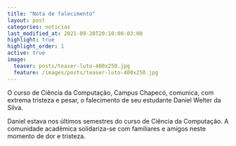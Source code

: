 ```yaml
---
title: "Nota de falecimento"
layout: post
categories: noticias
last_modified_at: 2021-09-20T20:10:00-03:00
highlight: true
highlight_order: 1
active: true
image:
  teaser: posts/teaser-luto-400x250.jpg
  feature: /images/posts/teaser-luto-400x250.jpg
---
```


O curso de Ciência da Computação, Campus Chapecó, comunica, com extrema tristeza e pesar, o falecimento de seu estudante Daniel Welter da Silva.

Daniel estava nos últimos semestres do curso de Ciência da Computação.  A comunidade acadêmica solidariza-se com familiares e amigos neste momento de dor e tristeza.